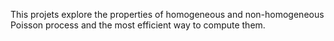 This projets explore the properties of homogeneous and non-homogeneous Poisson process and the most efficient way to compute them.